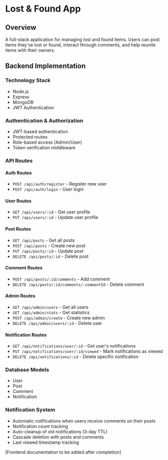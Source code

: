 # Lost & Found App

## Overview

A full-stack application for managing lost and found items. Users can post items they've lost or found, interact through comments, and help reunite items with their owners.

## Backend Implementation

### Technology Stack

- Node.js
- Express
- MongoDB
- JWT Authentication

### Authentication & Authorization

- JWT-based authentication
- Protected routes
- Role-based access (Admin/User)
- Token verification middleware

### API Routes

#### Auth Routes

- `POST /api/auth/register` - Register new user
- `POST /api/auth/login` - User login

#### User Routes

- `GET /api/users/:id` - Get user profile
- `PUT /api/users/:id` - Update user profile

#### Post Routes

- `GET /api/posts` - Get all posts
- `POST /api/posts` - Create new post
- `PUT /api/posts/:id` - Update post
- `DELETE /api/posts/:id` - Delete post

#### Comment Routes

- `POST /api/posts/:id/comments` - Add comment
- `DELETE /api/posts/:id/comments/:commentId` - Delete comment

#### Admin Routes

- `GET /api/admin/users` - Get all users
- `GET /api/admin/stats` - Get statistics
- `POST /api/admin/create` - Create new admin
- `DELETE /api/admin/users/:id` - Delete user

#### Notification Routes

- `GET /api/notifications/user/:id` - Get user's notifications
- `PUT /api/notifications/user/:id/viewed` - Mark notifications as viewed
- `DELETE /api/notifications/:id` - Delete specific notification

### Database Models

- User
- Post
- Comment
- Notification

### Notification System

- Automatic notifications when users receive comments on their posts
- Notification count tracking
- Auto-cleanup of old notifications (3-day TTL)
- Cascade deletion with posts and comments
- Last viewed timestamp tracking

[Frontend documentation to be added after completion]
